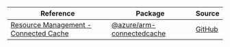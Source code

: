 | Reference | Package | Source |
|---|---|---|
|[Resource Management - Connected Cache](arm-connectedcache-readme.md)|[@azure/arm-connectedcache](https://www.npmjs.com/package/@azure/arm-connectedcache)|[GitHub](https://github.com/Azure/azure-sdk-for-js/blob/main/sdk/connectedcache/arm-connectedcache)|
